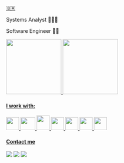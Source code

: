 [🇧🇷️](https://github.com/iFallenHunt/iFallenHunt-ptbr/blob/main/README-PTBR.md)

Systems Analyst 👨🏾‍🎓

Software Engineer ✍🏾

<div>
<a href="https://github.com/iFallenHunt">

<img height="150em" src="https://github-readme-stats.vercel.app/api?username=iFallenHunt&show_icons=true&theme=midnight-purple&include_all_commits=true&rank_icon=default&count_private=true"/>   

<img height="150em" src="https://github-readme-stats.vercel.app/api/top-langs/?username=iFallenHunt&layout=donut&hide=PHP,Swift&exclude_repo=YoutubeChannel&langs_count=5&theme=midnight-purple"/>

</div>

#### I work with:

<img src="https://cdn.jsdelivr.net/gh/devicons/devicon/icons/python/python-original.svg" width="35" height="35"/>  <img src="https://cdn.jsdelivr.net/gh/devicons/devicon@latest/icons/mysql/mysql-original-wordmark.svg" width="40" height="35"/>  <img src="https://cdn.jsdelivr.net/gh/devicons/devicon/icons/java/java-original-wordmark.svg" width="35" height="40"/>  <img src="https://cdn.jsdelivr.net/gh/devicons/devicon@latest/icons/amazonwebservices/amazonwebservices-original-wordmark.svg" width="35" height="35"/>  <img src="https://cdn.jsdelivr.net/gh/devicons/devicon@latest/icons/vscode/vscode-original.svg" width="35" height="35"/>  <img src="https://cdn.jsdelivr.net/gh/devicons/devicon@latest/icons/spring/spring-original.svg" width="35" height="35"/>  <img src="https://cdn.jsdelivr.net/gh/devicons/devicon@latest/icons/linux/linux-original.svg" width="35" height="35"/>

#### Contact me

<div>
<a href="https://instagram.com/slucasxs" target="_blank"><img src="https://img.shields.io/badge/-Instagram-%23E4405F?style=for-the-badge&logo=instagram&logoColor=white" target="_blank"></a>
<a href = "mailto:luksantos.silva@gmail.com"><img src="https://img.shields.io/badge/Gmail-D14836?style=for-the-badge&logo=gmail&logoColor=white" target="_blank"></a>
<a href="https://www.linkedin.com/in/santos-lucas96dev/" target="_blank"><img src="https://img.shields.io/badge/-LinkedIn-%230077B5?style=for-the-badge&logo=linkedin&logoColor=white" target="_blank"></a>   
</div>
